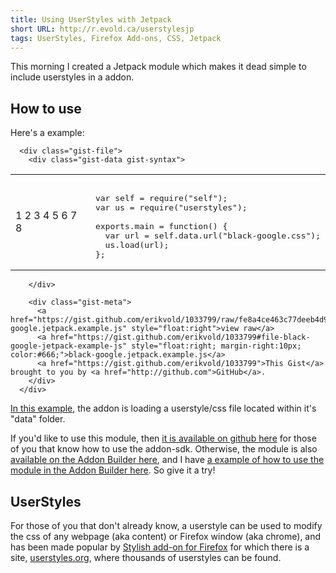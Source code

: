 ```yaml
---
title: Using UserStyles with Jetpack
short URL: http://r.evold.ca/userstylesjp
tags: UserStyles, Firefox Add-ons, CSS, Jetpack
---
```

This morning I created a Jetpack module which makes it dead simple to include userstyles in a addon.
</p>
<h2>How to use</h2>
<p>
Here's a example:
</p>

<script src="https://gist.github.com/1033799.js?file=black-google.jetpack.example.js"></script><link href="https://gist.github.com/assets/embed-0af287a4b5c981db301049e56f06e5d3.css" media="screen" rel="stylesheet"><div id="gist1033799" class="gist">
      <div class="gist-file">
        <div class="gist-data gist-syntax">



  <div class="file-data">
    <table class="lines highlight" cellpadding="0" cellspacing="0">
      <tbody><tr>
        <td class="line-numbers">
          <span class="line-number" id="file-black-google-jetpack-example-js-L1" rel="file-black-google-jetpack-example-js-L1">1</span>
          <span class="line-number" id="file-black-google-jetpack-example-js-L2" rel="file-black-google-jetpack-example-js-L2">2</span>
          <span class="line-number" id="file-black-google-jetpack-example-js-L3" rel="file-black-google-jetpack-example-js-L3">3</span>
          <span class="line-number" id="file-black-google-jetpack-example-js-L4" rel="file-black-google-jetpack-example-js-L4">4</span>
          <span class="line-number" id="file-black-google-jetpack-example-js-L5" rel="file-black-google-jetpack-example-js-L5">5</span>
          <span class="line-number" id="file-black-google-jetpack-example-js-L6" rel="file-black-google-jetpack-example-js-L6">6</span>
          <span class="line-number" id="file-black-google-jetpack-example-js-L7" rel="file-black-google-jetpack-example-js-L7">7</span>
          <span class="line-number" id="file-black-google-jetpack-example-js-L8" rel="file-black-google-jetpack-example-js-L8">8</span>
        </td>
        <td class="line-data">
          <pre class="line-pre"><div class="line" id="file-black-google-jetpack-example-js-LC1">&nbsp;</div><div class="line" id="file-black-google-jetpack-example-js-LC2"><span class="kd">var</span> <span class="nx">self</span> <span class="o">=</span> <span class="nx">require</span><span class="p">(</span><span class="s2">"self"</span><span class="p">);</span></div><div class="line" id="file-black-google-jetpack-example-js-LC3"><span class="kd">var</span> <span class="nx">us</span> <span class="o">=</span> <span class="nx">require</span><span class="p">(</span><span class="s2">"userstyles"</span><span class="p">);</span></div><div class="line" id="file-black-google-jetpack-example-js-LC4">&nbsp;</div><div class="line" id="file-black-google-jetpack-example-js-LC5"><span class="nx">exports</span><span class="p">.</span><span class="nx">main</span> <span class="o">=</span> <span class="kd">function</span><span class="p">()</span> <span class="p">{</span></div><div class="line" id="file-black-google-jetpack-example-js-LC6">  <span class="kd">var</span> <span class="nx">url</span> <span class="o">=</span> <span class="nx">self</span><span class="p">.</span><span class="nx">data</span><span class="p">.</span><span class="nx">url</span><span class="p">(</span><span class="s2">"black-google.css"</span><span class="p">);</span></div><div class="line" id="file-black-google-jetpack-example-js-LC7">  <span class="nx">us</span><span class="p">.</span><span class="nx">load</span><span class="p">(</span><span class="nx">url</span><span class="p">);</span></div><div class="line" id="file-black-google-jetpack-example-js-LC8"><span class="p">};</span></div></pre>
        </td>
      </tr>
    </tbody></table>
  </div>

        </div>

        <div class="gist-meta">
          <a href="https://gist.github.com/erikvold/1033799/raw/fe8a4ce463c77deeb4d93d326a2076cf18522b09/black-google.jetpack.example.js" style="float:right">view raw</a>
          <a href="https://gist.github.com/erikvold/1033799#file-black-google-jetpack-example-js" style="float:right; margin-right:10px; color:#666;">black-google.jetpack.example.js</a>
          <a href="https://gist.github.com/erikvold/1033799">This Gist</a> brought to you by <a href="http://github.com">GitHub</a>.
        </div>
      </div>
</div>

<p>
<a href="https://gist.github.com/1033799">In this example</a>, the addon is loading a userstyle/css file located within it's "data" folder.
</p>

<p>
If you'd like to use this module, then <a href="https://github.com/erikvold/userstyles-jplib">it is available on github here</a> for those of you that know how to use the addon-sdk. Otherwise, the module is also <a href="https://builder.addons.mozilla.org/library/1004754/latest/">available on the Addon Builder here</a>, and I have <a href="https://builder.addons.mozilla.org/addon/1004755/latest/">a example of how to use the module in the Addon Builder here</a>. So give it a try!
</p>

<h2>UserStyles</h2>
<p>For those of you that don't already know, a userstyle can be used to modify the css of any webpage (aka content) or Firefox window (aka chrome), and has been made popular by <a target="_blank" title="Stylish" rel="external nofollow" rev="vote-for" href="https://addons.mozilla.org/en-US/firefox/addon/stylish/">Stylish add-on for Firefox</a> for which there is a site, <a title="UserStyles.org" rel="external nofollow" rev="vote-for" href="userstyles.org">userstyles.org</a>, where thousands of userstyles can be found.
</p>
